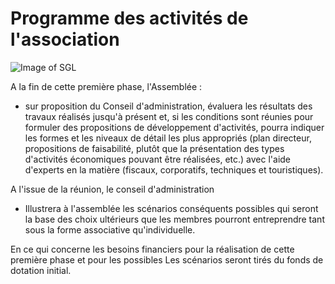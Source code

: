 # Programme des activités de l'association

![Image of SGL](/jpeg/rustico_casale_e_casa_di_corte-in-vendita-a-san_giovanni_lipioni.jpg)

A la fin de cette première phase, l'Assemblée :

* sur proposition du Conseil d'administration, évaluera les résultats des travaux réalisés jusqu'à présent et, si les conditions sont réunies pour formuler des propositions de développement d'activités, pourra indiquer les formes et les niveaux de détail les plus appropriés (plan directeur, propositions de faisabilité, plutôt que la présentation des types d'activités économiques pouvant être réalisées, etc.) avec l'aide d'experts en la matière (fiscaux, corporatifs, techniques et touristiques).

A l'issue de la réunion, le conseil d'administration

* Illustrera à l'assemblée les scénarios conséquents possibles qui seront la base des choix ultérieurs que les membres pourront entreprendre tant sous la forme associative qu'individuelle.

En ce qui concerne les besoins financiers pour la réalisation de cette première phase et pour les possibles
Les scénarios seront tirés du fonds de dotation initial.
